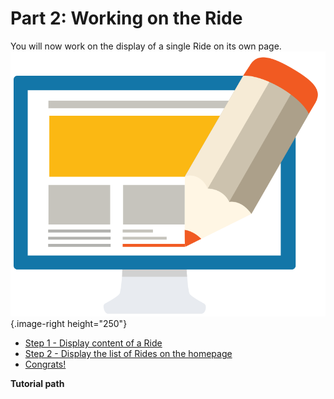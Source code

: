 # Part 2: Working on the Ride

You will now work on the display of a single Ride on its own page. ![](attachments/30708529/31427691.png){.image-right height="250"}

-   [Step 1 - Display content of a Ride](Step_1_-_Display_content_of_a_Ride)
-   [Step 2 - Display the list of Rides on the homepage](Step_2_-_Display_the_list_of_Rides_on_the_homepage)
-   [Congrats!](Congrats!)

**Tutorial path**


